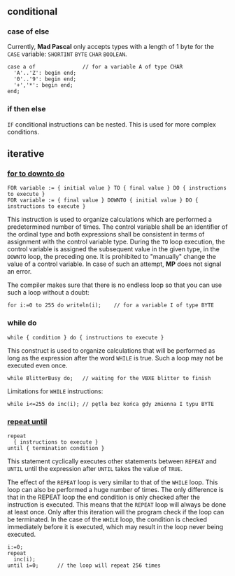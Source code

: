 #

## conditional

### case of else

Currently, **Mad Pascal** only accepts types with a length of 1 byte for the `CASE` variable: `SHORTINT` `BYTE` `CHAR` `BOOLEAN`.

```delphi
case a of               // for a variable A of type CHAR
  'A'..'Z': begin end;
  '0'..'9': begin end;
  '+','*': begin end;
end;
```

### if then else

`IF` conditional instructions can be nested. This is used for more complex conditions.

## iterative

### [for to downto do](https://www.freepascal.org/docs-html/ref/refsu57.html)

```delphi
FOR variable := { initial value } TO { final value } DO { instructions to execute }
FOR variable := { final value } DOWNTO { initial value } DO { instructions to execute }
```

This instruction is used to organize calculations which are performed a predetermined number of times. The control variable shall be an identifier of the ordinal type and both expressions shall be consistent in terms of assignment with the control variable type. During the `TO` loop execution, the control variable is assigned the subsequent value in the given type, in the `DOWNTO` loop, the preceding one. It is prohibited to "manually" change the value of a control variable. In case of such an attempt, **MP** does not signal an error.

The compiler makes sure that there is no endless loop so that you can use such a loop without a doubt:

```delphi
for i:=0 to 255 do writeln(i);    // for a variable I of type BYTE
```

### while do

```delphi
while { condition } do { instructions to execute }
```

This construct is used to organize calculations that will be performed as long as the expression after the word `WHILE` is true. Such a loop may not be executed even once.

```delphi
while BlitterBusy do;   // waiting for the VBXE blitter to finish
```
Limitations for `WHILE` instructions:

```delphi
while i<=255 do inc(i); // pętla bez końca gdy zmienna I typu BYTE
```

### [repeat until](https://www.freepascal.org/docs-html/ref/refsu59.html)

```delphi
repeat
  { instructions to execute }
until { termination condition }
```

This statement cyclically executes other statements between `REPEAT` and `UNTIL` until the expression after `UNTIL` takes the value of `TRUE`.

The effect of the `REPEAT` loop is very similar to that of the `WHILE` loop. This loop can also be performed a huge number of times. The only difference is that in the REPEAT loop the end condition is only checked after the instruction is executed. This means that the `REPEAT` loop will always be done at least once. Only after this iteration will the program check if the loop can be terminated. In the case of the `WHILE` loop, the condition is checked immediately before it is executed, which may result in the loop never being executed.

```delphi
i:=0;
repeat
  inc(i);
until i=0;      // the loop will repeat 256 times
```
